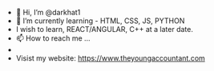 - 👋 Hi, I’m @darkhat1
- 🌱 I’m currently learning - HTML, CSS, JS, PYTHON
-    I wish to learn, REACT/ANGULAR, C++ at a later date.
- 📫 How to reach me ...
- 
- Visist my website: https://www.theyoungaccountant.com
<!---
darkhat1/darkhat1 is a ✨ special ✨ repository because its `README.md` (this file) appears on your GitHub profile.
You can click the Preview link to take a look at your changes.
--->
